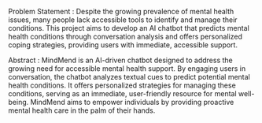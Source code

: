 Problem Statement :
Despite the growing prevalence of mental health issues, many people lack accessible tools to identify and manage their conditions. This project aims to develop an AI chatbot that predicts mental health conditions through conversation analysis and offers personalized coping strategies, providing users with immediate, accessible support.

Abstract : 
MindMend is an AI-driven chatbot designed to address the growing need for accessible mental health support. By engaging users in conversation, the chatbot analyzes textual cues to predict potential mental health conditions. It offers personalized strategies for managing these conditions, serving as an immediate, user-friendly resource for mental well-being. MindMend aims to empower individuals by providing proactive mental health care in the palm of their hands.
